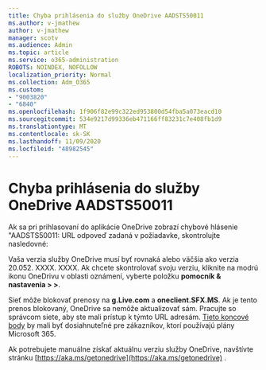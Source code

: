 ```yaml
---
title: Chyba prihlásenia do služby OneDrive AADSTS50011
ms.author: v-jmathew
author: v-jmathew
manager: scotv
ms.audience: Admin
ms.topic: article
ms.service: o365-administration
ROBOTS: NOINDEX, NOFOLLOW
localization_priority: Normal
ms.collection: Adm_O365
ms.custom:
- "9003820"
- "6840"
ms.openlocfilehash: 1f906f82e99c322ed953800d54fba5a073eacd10
ms.sourcegitcommit: 534e9217d99336eb471166ff83231c7e408fb1d9
ms.translationtype: MT
ms.contentlocale: sk-SK
ms.lasthandoff: 11/09/2020
ms.locfileid: "48982545"
---
```

# <a name="onedrive-login-error-aadsts50011"></a>Chyba prihlásenia do služby OneDrive AADSTS50011

Ak sa pri prihlasovaní do aplikácie OneDrive zobrazí chybové hlásenie "AADSTS50011: URL odpoveď zadaná v požiadavke, skontrolujte nasledovné:

Vaša verzia služby OneDrive musí byť rovnaká alebo väčšia ako verzia 20.052. XXXX. XXXX. Ak chcete skontrolovať svoju verziu, kliknite na modrú ikonu OneDrivu v oblasti oznámení, vyberte položku **pomocník & nastavenia > >**.

Sieť môže blokovať prenosy na **g.Live.com** a **oneclient.SFX.MS**. Ak je tento prenos blokovaný, OneDrive sa nemôže aktualizovať sám. Pracujte so správcom siete, aby ste mali prístup k týmto URL adresám. [Tieto koncové body](https://docs.microsoft.com/microsoft-365/enterprise/urls-and-ip-address-ranges?view=o365-worldwide) by mali byť dosiahnuteľné pre zákazníkov, ktorí používajú plány Microsoft 365.

Ak potrebujete manuálne získať aktuálnu verziu služby OneDrive, navštívte stránku [https://aka.ms/getonedrive](https://aka.ms/getonedrive) .
